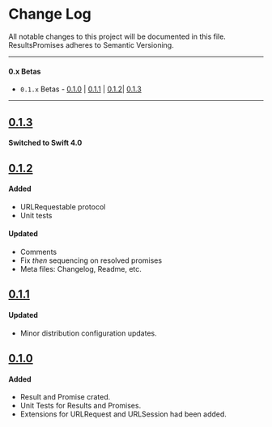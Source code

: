 #  Change Log

All notable changes to this project will be documented in this file. ResultsPromises adheres to Semantic Versioning.

---

#### 0.x Betas
- `0.1.x` Betas - [0.1.0](#010) |  [0.1.1](#011) |  [0.1.2](#012)|  [0.1.3](#013)

---
## [0.1.3](https://github.com/Michael-Vorontsov/ResultPromises/releases/tag/0.1.3)

#### Switched to Swift 4.0

## [0.1.2](https://github.com/Michael-Vorontsov/ResultPromises/releases/tag/0.1.2)

#### Added
- URLRequestable protocol
- Unit tests

#### Updated
- Comments
- Fix *then* sequencing on resolved promises
- Meta files: Changelog, Readme, etc.

## [0.1.1](https://github.com/Michael-Vorontsov/ResultPromises/releases/tag/0.1.1)

#### Updated
- Minor distribution configuration updates.

## [0.1.0](https://github.com/Michael-Vorontsov/ResultPromises/releases/tag/0.1.0)

#### Added
- Result and Promise crated.
- Unit Tests for Results and Promises.
- Extensions for URLRequest and URLSession had been added.
